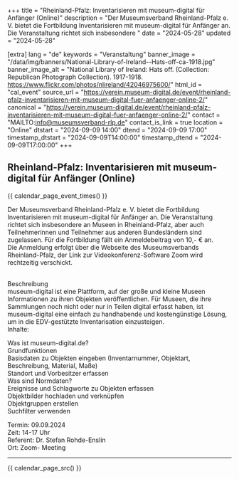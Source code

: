 +++
title = "Rheinland-Pfalz: Inventarisieren mit museum-digital für Anfänger (Online)"
description = "Der Museumsverband Rheinland-Pfalz e. V. bietet die Fortbildung Inventarisieren mit museum-digital für Anfänger an. Die Veranstaltung richtet sich insbesondere "
date = "2024-05-28"
updated = "2024-05-28"

[extra]
lang = "de"
keywords = "Veranstaltung"
banner_image = "/data/img/banners/National-Library-of-Ireland--Hats-off-ca-1918.jpg"
banner_image_alt = "National Library of Ireland:  Hats off. (Collection: Republican Photograph Collection). 1917-1918. https://www.flickr.com/photos/nlireland/42046975600/"
html_id = "cal_event"
source_url = "https://verein.museum-digital.de/event/rheinland-pfalz-inventarisieren-mit-museum-digital-fuer-anfaenger-online-2/"
canonical = "https://verein.museum-digital.de/event/rheinland-pfalz-inventarisieren-mit-museum-digital-fuer-anfaenger-online-2/"
contact = "MAILTO:info@museumsverband-rlp.de"
contact_is_link = true
location = "Online"
dtstart = "2024-09-09 14:00"
dtend = "2024-09-09 17:00"
timestamp_dtstart = "2024-09-09T14:00:00"
timestamp_dtend = "2024-09-09T17:00:00"
+++

## Rheinland-Pfalz: Inventarisieren mit museum-digital für Anfänger (Online)

{{ calendar_page_event_times() }}

Der Museumsverband Rheinland-Pfalz e. V. bietet die Fortbildung Inventarisieren mit museum-digital für Anfänger an. Die Veranstaltung richtet sich insbesondere an Museen in Rheinland-Pfalz, aber auch Teilnehmerinnen und Teilnehmer aus anderen Bundesländern sind zugelassen. Für die Fortbildung fällt ein Anmeldebeitrag von 10,- € an. <br />
Die Anmeldung erfolgt über die Webseite des Museumsverbands Rheinland-Pfalz, der Link zur Videokonferenz-Software Zoom wird rechtzeitig verschickt. 

<br />
Beschreibung<br />
museum-digital ist eine Plattform, auf der große und kleine Museen Informationen zu ihren Objekten veröffentlichen. Für Museen, die ihre Sammlungen noch nicht oder nur in Teilen digital erfasst haben, ist museum-digital eine einfach zu handhabende und kostengünstige Lösung, um in die EDV-gestützte Inventarisation einzusteigen. <br />
Inhalte:

Was ist museum-digital.de?<br />
Grundfunktionen<br />
Basisdaten zu Objekten eingeben (Inventarnummer, Objektart, Beschreibung, Material, Maße)<br />
Standort und Vorbesitzer erfassen<br />
Was sind Normdaten?<br />
Ereignisse und Schlagworte zu Objekten erfassen<br />
Objektbilder hochladen und verknüpfen<br />
Objektgruppen erstellen<br />
Suchfilter verwenden



Termin: 09.09.2024<br />
Zeit: 14-17 Uhr<br />
Referent: Dr. Stefan Rohde-Enslin<br />
Ort: Zoom- Meeting

----

{{ calendar_page_src() }}